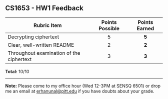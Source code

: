 CS1653 - HW1 Feedback
----------------
| Rubric Item									| Points Possible | Points Earned |
|-----------------------------------------------|:---------------:|:-------------:|
| Decrypting ciphertext							| 5				  | **5** |
| Clear, well-written README 					| 2				  | **2** |
| Throughout examination of the ciphertext	| 3				  | **3** |

**Total:** 10/10

----

**Note:** Please come to my office hour (Wed 12-3PM at SENSQ 6501) or drop me an email at erhanunal@pitt.edu if you have doubts about your grade. 

